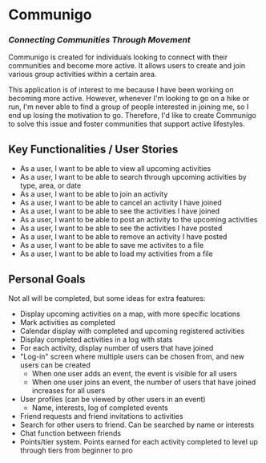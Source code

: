 # Communigo 
### *Connecting Communities Through Movement*

Communigo is created for individuals looking to connect with their communities and become more active. It allows users
to create and join various group activities within a certain area. 

This application is of interest to me because I have been working on becoming more active. 
However, whenever I'm looking to go on a hike or run, I'm never able to find a group of people 
interested in joining me, so I end up losing the motivation to go. Therefore, I'd like to create Communigo
to solve this issue and foster communities that support active lifestyles.

## Key Functionalities / User Stories
- As a user, I want to be able to view all upcoming activities
- As a user, I want to be able to search through upcoming activities by type, area, or date
- As a user, I want to be able to join an activity
- As a user, I want to be able to cancel an activity I have joined
- As a user, I want to be able to see the activities I have joined
- As a user, I want to be able to post an activity to the upcoming activities
- As a user, I want to be able to see the activities I have posted
- As a user, I want to be able to remove an activity I have posted
- As a user, I want to be able to save me activites to a file
- As a user, I want to be able to load my activities from a file

## Personal Goals
Not all will be completed, but some ideas for extra features:
- Display upcoming activities on a map, with more specific locations
- Mark activities as completed
- Calendar display with completed and upcoming registered activities
- Display completed activities in a log with stats
- For each activity, display number of users that have joined
- "Log-in" screen where multiple users can be chosen from, and new users can be created
    - When one user adds an event, the event is visible for all users
    - When one user joins an event, the number of users that have joined increases for all users
- User profiles (can be viewed by other users  in an event)
    - Name, interests, log of completed events
- Friend requests and friend invitations to activities
- Search for other users to friend. Can be searched by name or interests
- Chat function between friends
- Points/tier system. Points earned for each activity completed to level up through tiers from
  beginner to pro